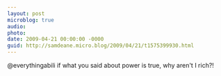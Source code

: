 ```yaml
---
layout: post
microblog: true
audio: 
photo: 
date: 2009-04-21 00:00:00 -0000
guid: http://samdeane.micro.blog/2009/04/21/t1575399930.html
---
```

@everythingabili if what you said about power is true, why aren't I rich?!
